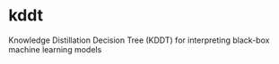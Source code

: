 # kddt
Knowledge Distillation Decision Tree (KDDT) for interpreting black-box machine learning models
